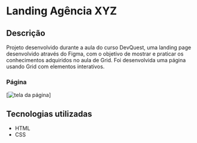 # Landing Agência XYZ
## Descrição
Projeto desenvolvido durante a aula do curso DevQuest, uma landing page desenvolvido através do Figma, com o objetivo de mostrar e praticar os conhecimentos adquiridos no aula de Grid.
Foi desenvolvida uma página usando Grid com elementos interativos.
### Página
[<img src="./Animação-landing- page-com-grid.gif" alt="tela da página">]
## Tecnologias utilizadas
- HTML
- CSS